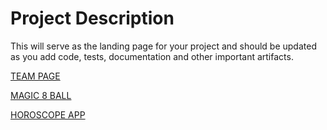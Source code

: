 # Project Description

This will serve as the landing page for your project and should be updated as you add code, tests, documentation and other important artifacts.

[TEAM PAGE](admin/team.md)

[MAGIC 8 BALL](https://cse110-sp23-group5.github.io/cse110-sp23-group5/source/magic8ball/magic8ball.html)

[HOROSCOPE APP](https://cse110-sp23-group5.github.io/cse110-sp23-group5/source/horoscope/horoscope.html)
